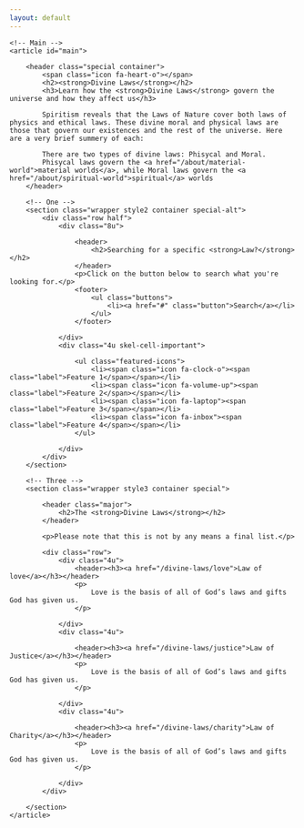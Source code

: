 ```yaml
---
layout: default
---		
```

	<!-- Main -->
	<article id="main">

		<header class="special container">
			<span class="icon fa-heart-o"></span>
			<h2><strong>Divine Laws</strong></h2>
			<h3>Learn how the <strong>Divine Laws</strong> govern the universe and how they affect us</h3>
								
			Spiritism reveals that the Laws of Nature cover both laws of physics and ethical laws. These divine moral and physical laws are those that govern our existences and the rest of the universe. Here are a very brief summery of each:

			There are two types of divine laws: Phisycal and Moral.
			Phisycal laws govern the <a href="/about/material-world">material worlds</a>, while Moral laws govern the <a href="/about/spiritual-world">spiritual</a> worlds
		</header>
			
		<!-- One -->
		<section class="wrapper style2 container special-alt">
			<div class="row half">
				<div class="8u">
				
					<header>
						<h2>Searching for a specific <strong>Law?</strong></h2>
					</header>
					<p>Click on the button below to search what you're looking for.</p>
					<footer>
						<ul class="buttons">
							<li><a href="#" class="button">Search</a></li>
						</ul>
					</footer>
				
				</div>
				<div class="4u skel-cell-important">
				
					<ul class="featured-icons">
						<li><span class="icon fa-clock-o"><span class="label">Feature 1</span></span></li>
						<li><span class="icon fa-volume-up"><span class="label">Feature 2</span></span></li>
						<li><span class="icon fa-laptop"><span class="label">Feature 3</span></span></li>
						<li><span class="icon fa-inbox"><span class="label">Feature 4</span></span></li>
					</ul>
				
				</div>				
			</div>
		</section>
			
		<!-- Three -->
		<section class="wrapper style3 container special">
		
			<header class="major">
				<h2>The <strong>Divine Laws</strong></h2>
			</header>

			<p>Please note that this is not by any means a final list.</p>
			
			<div class="row">
				<div class="4u">
					<header><h3><a href="/divine-laws/love">Law of love</a></h3></header>
					<p>
						Love is the basis of all of God’s laws and gifts God has given us.
					</p>

				</div>
				<div class="4u">
				
					<header><h3><a href="/divine-laws/justice">Law of Justice</a></h3></header>
					<p>
						Love is the basis of all of God’s laws and gifts God has given us.
					</p>

				</div>
				<div class="4u">
				
					<header><h3><a href="/divine-laws/charity">Law of Charity</a></h3></header>
					<p>
						Love is the basis of all of God’s laws and gifts God has given us.
					</p>

				</div>
			</div>
		
		</section>		
	</article>
